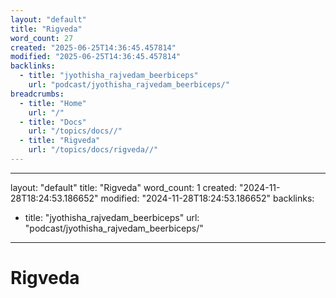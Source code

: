 ```yaml
---
layout: "default"
title: "Rigveda"
word_count: 27
created: "2025-06-25T14:36:45.457814"
modified: "2025-06-25T14:36:45.457814"
backlinks:
  - title: "jyothisha_rajvedam_beerbiceps"
    url: "podcast/jyothisha_rajvedam_beerbiceps/"
breadcrumbs:
  - title: "Home"
    url: "/"
  - title: "Docs"
    url: "/topics/docs//"
  - title: "Rigveda"
    url: "/topics/docs/rigveda//"
---
```

---
layout: "default"
title: "Rigveda"
word_count: 1
created: "2024-11-28T18:24:53.186652"
modified: "2024-11-28T18:24:53.186652"
backlinks:
  - title: "jyothisha_rajvedam_beerbiceps"
    url: "podcast/jyothisha_rajvedam_beerbiceps/"
---
# Rigveda

